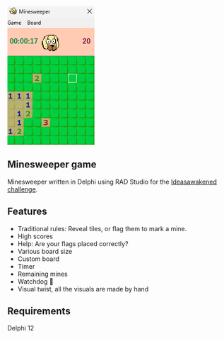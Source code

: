 ![Screenshot](screenshot.png)

## Minesweeper game

Minesweeper written in Delphi using RAD Studio for the [Ideasawakened challenge](https://ideasawakened.com/post/rad-programmer-challenge-number-1-minesweeper-game-build).

## Features

* Traditional rules: Reveal tiles, or flag them to mark a mine.
* High scores
* Help: Are your flags placed correctly?
* Various board size
* Custom board
* Timer
* Remaining mines
* Watchdog 🐶
* Visual twist, all the visuals are made by hand

## Requirements

Delphi 12
